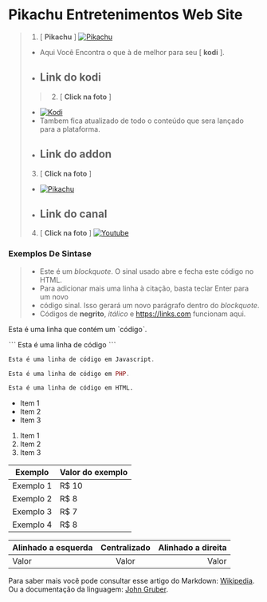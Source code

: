 # **Pikachu Entretenimentos Web Site**
> 1. [ **Pikachu** ]
>[![Pikachu](https://i.imgur.com/WQNErVg.jpg)](https://cuspida.github.io/PikachuEntretenimentos/)
> - Aqui Você Encontra o que à de melhor para seu [ **kodi** ].
> - ## **Link do kodi**
>> 2. [ **Click na foto** ]
> - [![Kodi](https://pod.inrupt.com/pikachu12/public/AddonPikachu/Imagens/KodiPikachu.png)](https://kodi.tv/)
> - Tambem fica atualizado de todo o conteúdo que sera lançado para a plataforma.
> - ## **Link do addon**
> 3. [ **Click na foto** ]
> -  [![Pikachu](https://i.imgur.com/lOnHDqG.jpg)](https://github.com/cuspida/cuspida/blob/main/plugin.video.pikachu.zip?raw=true)
> - ## **Link do canal** 
> 4. [ **Click na foto** ]
>[![Youtube](https://www.themoviedb.org/t/p/original/gpWAdT0RiWfFc7g739BOv7AxcGK.jpg)](https://m.youtube.com/channel/UCeVrB6BlEGnGNU6R2vMg_IQ)
### Exemplos De Sintase
> - Este é um *blockquote*. O sinal usado abre e fecha este código no HTML. 
> - Para adicionar mais uma linha à citação, basta teclar Enter para um novo
> - código sinal. Isso gerará um novo parágrafo dentro do *blockquote*.
> - Códigos de **negrito**, _itálico_ e <https://links.com> funcionam aqui.

Esta é uma linha que contém um ˋcódigoˋ.

ˋˋˋ
Esta é uma linha de código
 ˋˋˋ
 
 ~~~javascript
Esta é uma linha de código em Javascript.
~~~

~~~php
Esta é uma linha de código em PHP.
~~~

~~~html
Esta é uma linha de código em HTML.
~~~

* Item 1
* Item 2
* Item 3

1. Item 1
2. Item 2
3. Item 3

Exemplo   | Valor do exemplo
--------- | ------
Exemplo 1 | R$ 10
Exemplo 2 | R$ 8
Exemplo 3 | R$ 7
Exemplo 4 | R$ 8

Alinhado a esquerda | Centralizado | Alinhado a direita
:--------- | :------: | -------:
Valor | Valor | Valor

Para saber mais você pode consultar esse artigo do Markdown: [Wikipedia](https://en.wikipedia.org/wiki/Markdown "Markdown - Wikipedia"). Ou a documentação da linguagem: [John Gruber](https://daringfireball.net/projects/markdown/ "Documentação Original do Markdown.").
